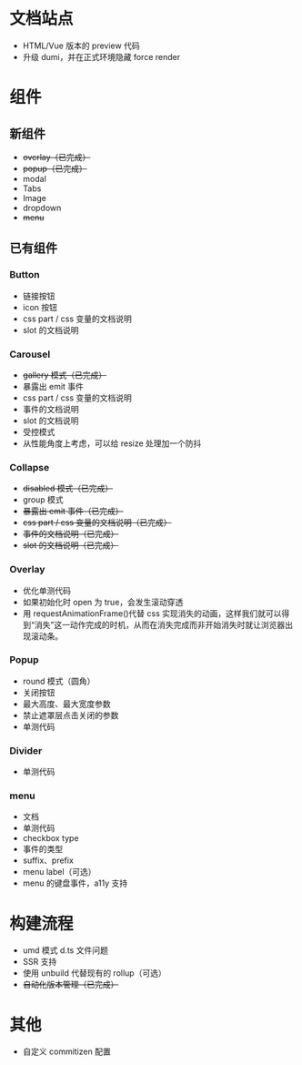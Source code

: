 # 文档站点

- HTML/Vue 版本的 preview 代码
- 升级 dumi，并在正式环境隐藏 force render

# 组件

## 新组件

- ~~overlay（已完成）~~
- ~~popup（已完成）~~
- modal
- Tabs
- Image
- dropdown
- ~~menu~~

## 已有组件

### Button

- 链接按钮
- icon 按钮
- css part / css 变量的文档说明
- slot 的文档说明

### Carousel

- ~~gallery 模式（已完成）~~
- 暴露出 emit 事件
- css part / css 变量的文档说明
- 事件的文档说明
- slot 的文档说明
- 受控模式
- 从性能角度上考虑，可以给 resize 处理加一个防抖

### Collapse

- ~~disabled 模式（已完成）~~
- group 模式
- ~~暴露出 emit 事件（已完成）~~
- ~~css part / css 变量的文档说明（已完成）~~
- ~~事件的文档说明（已完成）~~
- ~~slot 的文档说明（已完成）~~

### Overlay

- 优化单测代码
- 如果初始化时 open 为 true，会发生滚动穿透
- 用 requestAnimationFrame()代替 css 实现消失的动画，这样我们就可以得到“消失”这一动作完成的时机，从而在消失完成而非开始消失时就让浏览器出现滚动条。

### Popup

- round 模式（圆角）
- 关闭按钮
- 最大高度、最大宽度参数
- 禁止遮罩层点击关闭的参数
- 单测代码

### Divider

- 单测代码

### menu

- 文档
- 单测代码
- checkbox type
- 事件的类型
- suffix、prefix
- menu label（可选）
- menu 的键盘事件，a11y 支持

# 构建流程

- umd 模式 d.ts 文件问题
- SSR 支持
- 使用 unbuild 代替现有的 rollup（可选）
- ~~自动化版本管理（已完成）~~

# 其他

- 自定义 commitizen 配置

